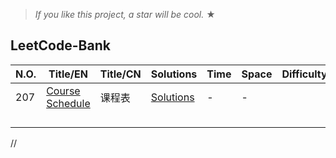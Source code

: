 
> _If you like this project, a star will be cool._ &#9733;

## LeetCode-Bank
|  N.O.  |      Title/EN|    Title/CN   |   Solutions   | Time          | Space           | Difficulty  | Tag  
|-----|----------------|---------------|---------------|---------------|---------------|-------------|-------------
207| [Course Schedule](https://leetcode-cn.com/problems/course-schedule/) | 课程表| [Solutions](../master/src/main/java/com/frankcooper/bank/_993.java)|-|-||Meidum| - | 
||||||||||
||||||||||
||||||||||
||||||||||


//